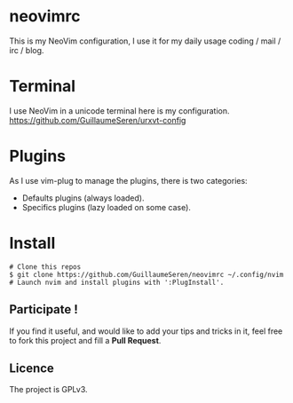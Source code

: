 neovimrc
=====
This is my NeoVim configuration,
I use it for my daily usage coding / mail / irc / blog.

Terminal
========
I use NeoVim in a unicode terminal here is my configuration.
https://github.com/GuillaumeSeren/urxvt-config

Plugins
=======
As I use vim-plug to manage the plugins, there is two categories:
* Defaults plugins (always loaded).
* Specifics plugins (lazy loaded on some case).

Install
=======
```
# Clone this repos
$ git clone https://github.com/GuillaumeSeren/neovimrc ~/.config/nvim
# Launch nvim and install plugins with ':PlugInstall'.
```

## Participate !
If you find it useful, and would like to add your tips and tricks in it,
feel free to fork this project and fill a __Pull Request__.

## Licence
The project is GPLv3.
